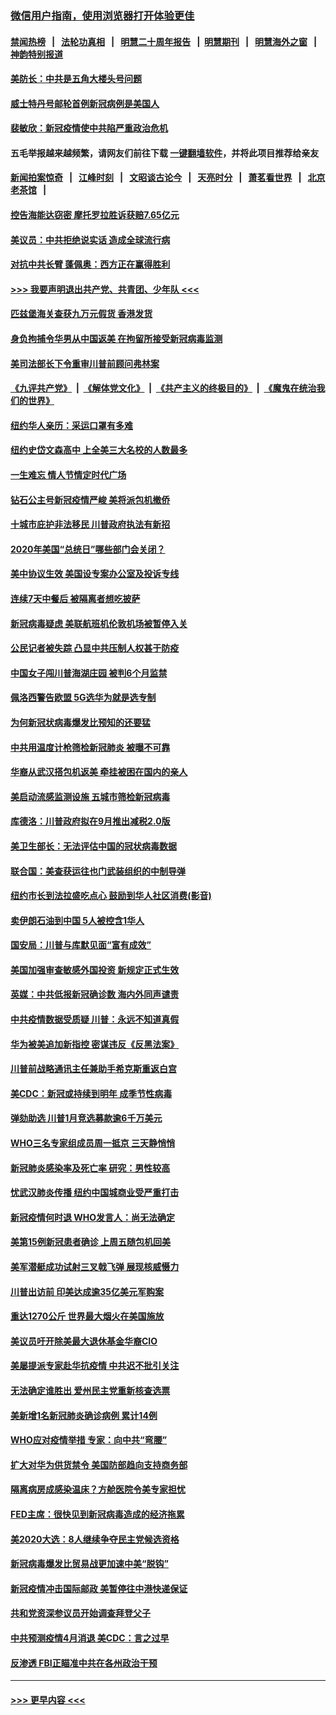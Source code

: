 ### [微信用户指南，使用浏览器打开体验更佳](https://github.com/gfw-breaker/banned-news1/blob/master/indexes/wechat-guide.md?t=0)
#### [禁闻热榜](热点新闻.md?t=0)  &nbsp;&nbsp;|&nbsp;&nbsp; [法轮功真相](https://github.com/gfw-breaker/truth/blob/master/README.md?t=0) &nbsp;&nbsp;|&nbsp;&nbsp; [明慧二十周年报告](https://github.com/gfw-breaker/mh-reports/blob/master/README.md?t=0) &nbsp;&nbsp;|&nbsp;&nbsp;[明慧期刊](https://github.com/gfw-breaker/mh-qikan) &nbsp;&nbsp;|&nbsp;&nbsp; [明慧海外之窗](https://github.com/gfw-breaker/mh-news/blob/master/README.md?t=0) &nbsp;&nbsp;|&nbsp;&nbsp; [神韵特别报道](https://github.com/gfw-breaker/mh-news/blob/master/shenyun.md?t=0)
#### [美防长：中共是五角大楼头号问题](../pages/nsc412/n11871768.md?t=02160622) 
#### [威士特丹号邮轮首例新冠病例是美国人](../pages/nsc412/n11871731.md?t=02160622) 
#### [裴敏欣：新冠疫情使中共陷严重政治危机](../pages/nsc412/n11871514.md?t=02160622) 
#### 五毛举报越来越频繁，请网友们前往下载 [一键翻墙软件](https://github.com/gfw-breaker/ssr-accounts)，并将此项目推荐给亲友
#### [新闻拍案惊奇](https://github.com/gfw-breaker/banned-news1/blob/master/pages/link4.md) &nbsp;&nbsp;|&nbsp;&nbsp; [江峰时刻](https://github.com/gfw-breaker/banned-news1/blob/master/pages/link4.md) &nbsp;&nbsp;|&nbsp;&nbsp; [文昭谈古论今](https://github.com/gfw-breaker/banned-news1/blob/master/pages/link4.md) &nbsp;&nbsp;|&nbsp;&nbsp; [天亮时分](https://github.com/gfw-breaker/banned-news1/blob/master/pages/link4.md) &nbsp;&nbsp;|&nbsp;&nbsp; [萧茗看世界](https://github.com/gfw-breaker/banned-news1/blob/master/pages/link4.md) &nbsp;&nbsp;|&nbsp;&nbsp; [北京老茶馆](https://github.com/gfw-breaker/banned-news1/blob/master/pages/link4.md) &nbsp;&nbsp;|&nbsp;&nbsp; 
#### [控告海能达窃密 摩托罗拉胜诉获赔7.65亿元](../pages/nsc412/n11871594.md?t=02160622) 
#### [美议员：中共拒绝说实话 造成全球流行病](../pages/nsc412/n11871582.md?t=02160622) 
#### [对抗中共长臂 蓬佩奥：西方正在赢得胜利](../pages/nsc412/n11871500.md?t=02160622) 
#### [>>> 我要声明退出共产党、共青团、少年队 <<<](https://github.com/begood0513/goodnews/blob/master/quit/letter.md) 
#### [匹兹堡海关查获九万元假货 香港发货](../pages/nsc412/n11870716.md?t=02160622) 
#### [身负拘捕令华男从中国返美  在拘留所接受新冠病毒监测](../pages/nsc412/n11870710.md?t=02160622) 
#### [美司法部长下令重审川普前顾问弗林案](../pages/nsc412/n11870258.md?t=02160622) 
#### [《九评共产党》](https://github.com/begood0513/9ping.md/blob/master/README.md) &nbsp;|&nbsp; [《解体党文化》](../../../../jtdwh.md/blob/master/README.md)  &nbsp;|&nbsp; [《共产主义的终极目的》](../../../../gczydzjmd.md/blob/master/README.md) &nbsp;|&nbsp; [《魔鬼在统治我们的世界》](../../../../mgztzwmdsj.md/blob/master/README.md) 
#### [纽约华人亲历：采运口罩有多难](../pages/nsc412/n11870531.md?t=02160622) 
#### [纽约史岱文森高中  上全美三大名校的人数最多](../pages/nsc412/n11870557.md?t=02160622) 
#### [一生难忘 情人节情定时代广场](../pages/nsc412/n11870536.md?t=02160622) 
#### [钻石公主号新冠疫情严峻 美将派包机撤侨](../pages/nsc412/n11870505.md?t=02160622) 
#### [十城市庇护非法移民 川普政府执法有新招](../pages/nsc412/n11870410.md?t=02160622) 
#### [2020年美国“总统日”哪些部门会关闭？](../pages/nsc412/n11870148.md?t=02160622) 
#### [美中协议生效 美国设专案办公室及投诉专线](../pages/nsc412/n11870266.md?t=02160622) 
#### [连续7天中餐后 被隔离者想吃披萨](../pages/nsc412/n11870243.md?t=02160622) 
#### [新冠病毒疑虑 美联航班机伦敦机场被暂停入关](../pages/nsc412/n11870015.md?t=02160622) 
#### [公民记者被失踪 凸显中共压制人权甚于防疫](../pages/nsc412/n11870042.md?t=02160622) 
#### [中国女子闯川普海湖庄园 被判6个月监禁](../pages/nsc412/n11869919.md?t=02160622) 
#### [佩洛西警告欧盟 5G选华为就是选专制](../pages/nsc412/n11869898.md?t=02160622) 
#### [为何新冠状病毒爆发比预知的还要猛](../pages/nsc412/n11869828.md?t=02160622) 
#### [中共用温度计枪筛检新冠肺炎 被曝不可靠](../pages/nsc412/n11869707.md?t=02160622) 
#### [华裔从武汉搭包机返美 牵挂被困在国内的亲人](../pages/nsc412/n11869711.md?t=02160622) 
#### [美启动流感监测设施 五城市筛检新冠病毒](../pages/nsc412/n11869689.md?t=02160622) 
#### [库德洛：川普政府拟在9月推出减税2.0版](../pages/nsc412/n11869627.md?t=02160622) 
#### [美卫生部长：无法评估中国的冠状病毒数据](../pages/nsc412/n11869301.md?t=02160622) 
#### [联合国：美查获运往也门武装组织的中制导弹](../pages/nsc412/n11868677.md?t=02160622) 
#### [纽约市长到法拉盛吃点心  鼓励到华人社区消费(影音)](../pages/nsc412/n11868197.md?t=02160622) 
#### [卖伊朗石油到中国  5人被控含1华人](../pages/nsc412/n11867988.md?t=02160622) 
#### [国安局：川普与库默见面“富有成效”](../pages/nsc412/n11867976.md?t=02160622) 
#### [美国加强审查敏感外国投资 新规定正式生效](../pages/nsc412/n11868041.md?t=02160622) 
#### [英媒：中共低报新冠确诊数 海内外同声谴责](../pages/nsc412/n11867421.md?t=02160622) 
#### [中共疫情数据受质疑 川普：永远不知道真假](../pages/nsc412/n11867195.md?t=02160622) 
#### [华为被美追加新指控 密谋违反《反黑法案》](../pages/nsc412/n11867191.md?t=02160622) 
#### [川普前战略通讯主任兼助手希克斯重返白宫](../pages/nsc412/n11867104.md?t=02160622) 
#### [美CDC：新冠或持续到明年 成季节性病毒](../pages/nsc412/n11867279.md?t=02160622) 
#### [弹劾助选 川普1月竞选募款逾6千万美元](../pages/nsc412/n11866950.md?t=02160622) 
#### [WHO三名专家组成员周一抵京 三天静悄悄](../pages/nsc412/n11866947.md?t=02160622) 
#### [新冠肺炎感染率及死亡率 研究：男性较高](../pages/nsc412/n11866956.md?t=02160622) 
#### [忧武汉肺炎传播 纽约中国城商业受严重打击](../pages/nsc412/n11866902.md?t=02160622) 
#### [新冠疫情何时退 WHO发言人：尚无法确定](../pages/nsc412/n11866864.md?t=02160622) 
#### [美第15例新冠患者确诊 上周五随包机回美](../pages/nsc412/n11866852.md?t=02160622) 
#### [美军潜艇成功试射三叉戟飞弹 展现核威慑力](../pages/nsc412/n11866046.md?t=02160622) 
#### [川普出访前 印美达成逾35亿美元军购案](../pages/nsc412/n11865444.md?t=02160622) 
#### [重达1270公斤 世界最大烟火在美国施放](../pages/nsc412/n11865198.md?t=02160622) 
#### [美议员吁开除美最大退休基金华裔CIO](../pages/nsc412/n11865230.md?t=02160622) 
#### [美屡提派专家赴华抗疫情 中共迟不批引关注](../pages/nsc412/n11864719.md?t=02160622) 
#### [无法确定谁胜出 爱州民主党重新核查选票](../pages/nsc412/n11864830.md?t=02160622) 
#### [美新增1名新冠肺炎确诊病例 累计14例](../pages/nsc412/n11864893.md?t=02160622) 
#### [WHO应对疫情举措 专家：向中共“弯腰”](../pages/nsc412/n11864727.md?t=02160622) 
#### [扩大对华为供货禁令 美国防部趋向支持商务部](../pages/nsc412/n11864773.md?t=02160622) 
#### [隔离病房成感染温床？方舱医院令美专家担忧](../pages/nsc412/n11864575.md?t=02160622) 
#### [FED主席：很快见到新冠病毒造成的经济拖累](../pages/nsc412/n11864507.md?t=02160622) 
#### [美2020大选：8人继续争夺民主党候选资格](../pages/nsc412/n11864327.md?t=02160622) 
#### [新冠病毒爆发比贸易战更加速中美“脱钩”](../pages/nsc412/n11864470.md?t=02160622) 
#### [新冠疫情冲击国际邮政 美暂停往中港快递保证](../pages/nsc412/n11864207.md?t=02160622) 
#### [共和党资深参议员开始调查拜登父子](../pages/nsc412/n11863984.md?t=02160622) 
#### [中共预测疫情4月消退 美CDC：言之过早](../pages/nsc412/n11864310.md?t=02160622) 
#### [反渗透 FBI正瞄准中共在各州政治干预](../pages/nsc412/n11864300.md?t=02160622) 

----
#### [ >>> 更早内容 <<< ](../indexes/nsc412-earlier.md)
